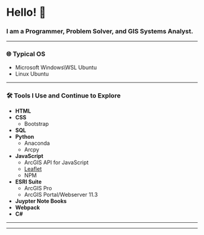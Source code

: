 # Hello! 👋

### I am a Programmer, Problem Solver, and GIS Systems Analyst.

---

### 🌐 Typical OS
- Microsoft Windows\WSL Ubuntu
- Linux Ubuntu 

---

### 🛠 Tools I Use and Continue to Explore
- **HTML**
- **CSS**
  - Bootstrap
- **SQL**
- **Python**
  - Anaconda
  - Arcpy
- **JavaScript**
  - ArcGIS API for JavaScript
  - [Leaflet](https://github.com/Nolewp/weather)
  - NPM
- **ESRI Suite**
  - ArcGIS Pro
  - ArcGIS Portal/Webserver 11.3
- **Juypter Note Books**
- **Webpack**
- **C#**

---



---

<!---
Nolewp/Nolewp is a ✨ special ✨ repository because its `README.md` (this file) appears on your GitHub profile. You can click the Preview link to take a look at your changes.
--->
